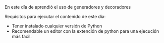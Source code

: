 En este día de aprendió el uso de generadores y decoradores

Requisitos para ejecutar el contenido de este dia:
- Tener instalado cualquier versión de Python
- Recomendable un editor con la extención de python para una ejecución más facil.